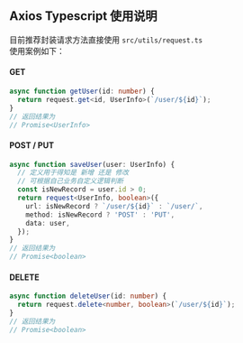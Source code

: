 ## Axios Typescript 使用说明

目前推荐封装请求方法直接使用 `src/utils/request.ts`  
使用案例如下：

#### GET

```ts
async function getUser(id: number) {
  return request.get<id, UserInfo>(`/user/${id}`);
}
// 返回结果为
// Promise<UserInfo>
```

#### POST / PUT

```ts
async function saveUser(user: UserInfo) {
  // 定义用于得知是 新增 还是 修改
  // 可根据自己业务自定义逻辑判断
  const isNewRecord = user.id > 0;
  return request<UserInfo, boolean>({
    url: isNewRecord ? `/user/${id}` : `/user/`,
    method: isNewRecord ? 'POST' : 'PUT',
    data: user,
  });
}
// 返回结果为
// Promise<boolean>
```

#### DELETE

```ts
async function deleteUser(id: number) {
  return request.delete<number, boolean>(`/user/${id}`);
}
// 返回结果为
// Promise<boolean>
```
